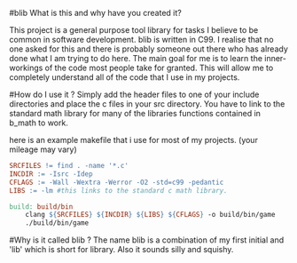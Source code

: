 #blib
What is this and why have you created it?

  This project is a general purpose tool library for tasks I believe to be 
common in software development. blib is written in C99. I realise that no 
one asked for this and there is probably someone out there who has already done 
what I am trying to do here. The main goal for me is to learn the 
inner-workings of the code most people take for granted. This will allow me to 
completely understand all of the code that I use in my projects.

#How do I use it ?
Simply add the header files to one of your include directories and place the c files in your src directory.
You have to link to the standard math library for many of the libraries functions contained in b_math to work.

here is an example makefile that i use for most of my projects. (your mileage may vary)

```makefile
SRCFILES != find . -name '*.c'
INCDIR := -Isrc -Idep
CFLAGS := -Wall -Wextra -Werror -O2 -std=c99 -pedantic
LIBS := -lm #this links to the standard c math library.

build: build/bin
	clang ${SRCFILES} ${INCDIR} ${LIBS} ${CFLAGS} -o build/bin/game
	./build/bin/game
```

#Why is it called blib ? 
The name blib is a combination of my first initial and 'lib' which is short
for library. Also it sounds silly and squishy.
